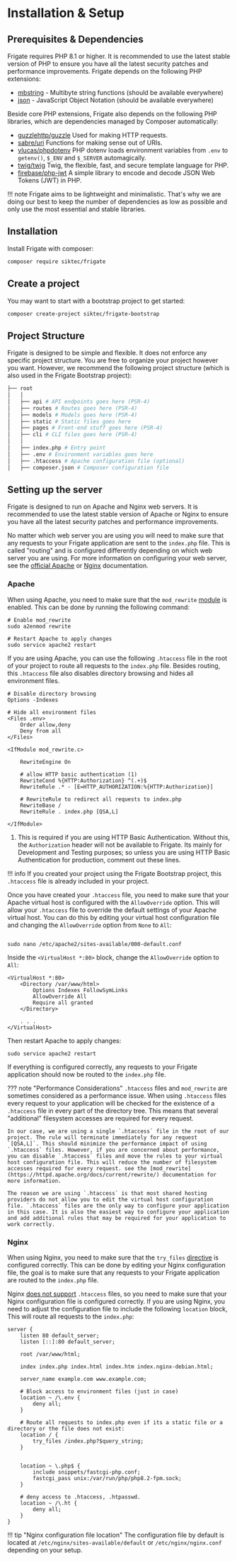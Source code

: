 # Installation & Setup


## Prerequisites & Dependencies

Frigate requires PHP 8.1 or higher. It is recommended to use the latest stable version of PHP to ensure you have all the latest security patches and performance improvements.
Frigate depends on the following PHP extensions:

-  [mbstring](https://www.php.net/manual/en/book.mbstring.php) - Multibyte string functions (should be available everywhere)
-  [json](https://www.php.net/manual/en/book.json.php) - JavaScript Object Notation (should be available everywhere)

Beside core PHP extensions, Frigate also depends on the following PHP libraries, which are dependencies managed by Composer automatically:

- [guzzlehttp/guzzle](https://github.com/guzzle/guzzle) Used for making HTTP requests.
- [sabre/uri](https://github.com/sabre-io/uri) Functions for making sense out of URIs.
- [vlucas/phpdotenv](https://github.com/vlucas/phpdotenv) PHP dotenv loads environment variables from `.env` to `getenv()`, `$_ENV` and `$_SERVER` automagically.
- [twig/twig](https://github.com/twigphp/Twig) Twig, the flexible, fast, and secure template language for PHP.
- [firebase/php-jwt](https://github.com/firebase/php-jwt) A simple library to encode and decode JSON Web Tokens (JWT) in PHP.

!!! note
    Frigate aims to be lightweight and minimalistic. That's why we are doing our best to keep the number of dependencies as low as possible and only use the most essential and stable libraries.

## Installation

Install Frigate with composer:

```bash
composer require siktec/frigate
```

## Create a project

You may want to start with a bootstrap project to get started:

```bash
composer create-project siktec/frigate-bootstrap
```

## Project Structure

Frigate is designed to be simple and flexible. It does not enforce any specific project structure. You are free to organize your project however you want. However, we recommend the following project structure (which is also used in the Frigate Bootstrap project):

```bash
├── root
│   │
│   ├── api # API endpoints goes here (PSR-4)
│   ├── routes # Routes goes here (PSR-4)
│   ├── models # Models goes here (PSR-4)
│   ├── static # Static files goes here
│   ├── pages # Front-end stuff goes here (PSR-4)
│   ├── cli # CLI files goes here (PSR-4)
│   │
│   ├── index.php # Entry point
│   ├── .env # Environment variables goes here
│   ├── .htaccess # Apache configuration file (optional)
│   ├── composer.json # Composer configuration file
```



## Setting up the server

Frigate is designed to run on Apache and Nginx web servers. It is recommended to use the latest stable version of Apache or Nginx to ensure you have all the latest security patches and performance improvements.

No matter which web server you are using you will need to make sure that any requests to your Frigate application are sent to the `index.php` file. This is called "routing" and is configured differently depending on which web server you are using. For more information on configuring your web server, see the [official Apache](https://httpd.apache.org/docs/current/) or [Nginx](https://docs.nginx.com/nginx/admin-guide/web-server/web-server/) documentation.

### Apache

When using Apache, you need to make sure that the `mod_rewrite` [module](https://httpd.apache.org/docs/current/mod/mod_rewrite.html) is enabled. This can be done by running the following command:

```shell
# Enable mod_rewrite
sudo a2enmod rewrite

# Restart Apache to apply changes
sudo service apache2 restart
```

If you are using Apache, you can use the following `.htaccess` file in the root of your project to route all requests to the `index.php` file.
Besides routing, this `.htaccess` file also disables directory browsing and hides all environment files.

``` { .apacheconf .annotate }
# Disable directory browsing
Options -Indexes

# Hide all environment files
<Files .env>
    Order allow,deny
    Deny from all
</Files>

<IfModule mod_rewrite.c>
    
    RewriteEngine On 

    # allow HTTP basic authentication (1)
    RewriteCond %{HTTP:Authorization} ^(.+)$
    RewriteRule .* - [E=HTTP_AUTHORIZATION:%{HTTP:Authorization}]

    # RewriteRule to redirect all requests to index.php
    RewriteBase /
    RewriteRule . index.php [QSA,L]

</IfModule>
```

1. This is required if you are using HTTP Basic Authentication. Without this, the `Authorization` header will not be available to Frigate. Its mainly for Development and Testing purposes; so unless you are using HTTP Basic Authentication for production, comment out these lines.

!!! info
    If you created your project using the Frigate Bootstrap project, this `.htaccess` file is already included in your project.

Once you have created your `.htaccess` file, you need to make sure that your Apache virtual host is configured with the `AllowOverride` option. This will allow your `.htaccess` file to override the default settings of your Apache virtual host. You can do this by editing your virtual host configuration file and changing the `AllowOverride` option from `None` to `All`:

``` { .apacheconf .annotate }

sudo nano /etc/apache2/sites-available/000-default.conf

```

Inside the `<VirtualHost *:80>` block, change the `AllowOverride` option to `All`:

``` apacheconf hl_lines="4"
<VirtualHost *:80>
    <Directory /var/www/html>
        Options Indexes FollowSymLinks
        AllowOverride All
        Require all granted
    </Directory>
    
    . . .
</VirtualHost>
```

Then restart Apache to apply changes:

```shell
sudo service apache2 restart
```

If everything is configured correctly, any requests to your Frigate application should now be routed to the `index.php` file.

??? note "Performance Considerations"
    `.htaccess` files and `mod_rewrite` are sometimes considered as a performance issue. When using `.htaccess` files every request to your application will be checked for the existence of a `.htaccess` file in every part of the directory tree. This means that several "additional" filesystem accesses are required for every request.

    In our case, we are using a single `.htaccess` file in the root of our project. The rule will terminate immediately for any request `[QSA,L]`. This should minimize the performance impact of using `.htaccess` files. However, if you are concerned about performance, you can disable `.htaccess` files and move the rules to your virtual host configuration file. This will reduce the number of filesystem accesses required for every request. see the [mod_rewrite](https://httpd.apache.org/docs/current/rewrite/) documentation for more information.

    The reason we are using `.htaccess` is that most shared hosting providers do not allow you to edit the virtual host configuration file. `.htaccess` files are the only way to configure your application in this case. It is also the easiest way to configure your application and add additional rules that may be required for your application to work correctly.

### Nginx

When using Nginx, you need to make sure that the `try_files` [directive](https://nginx.org/en/docs/http/ngx_http_core_module.html#try_files) is configured correctly. This can be done by editing your Nginx configuration file, the goal is to make sure that any requests to your Frigate application are routed to the `index.php` file.

Nginx [does not support](https://www.nginx.com/resources/wiki/start/topics/examples/likeapache-htaccess/) `.htaccess` files, so you need to make sure that your Nginx configuration file is configured correctly. If you are using Nginx, you need to adjust the configuration file to include the following `location` block, This will route all requests to the `index.php`:

```shell hl_lines="11-19"
server {
    listen 80 default_server;
    listen [::]:80 default_server;

    root /var/www/html;

    index index.php index.html index.htm index.nginx-debian.html;

    server_name example.com www.example.com;

    # Block access to environment files (just in case)
    location ~ /\.env {
        deny all;
    }

    # Route all requests to index.php even if its a static file or a directory or the file does not exist:
    location / {
        try_files /index.php?$query_string;
    }


    location ~ \.php$ {
        include snippets/fastcgi-php.conf;
        fastcgi_pass unix:/var/run/php/php8.2-fpm.sock;
    }

    # deny access to .htaccess, .htpasswd.
    location ~ /\.ht {
        deny all;
    }
}

``` 

!!! tip "Nginx configuration file location"
    The configuration file by default is located at `/etc/nginx/sites-available/default` or `/etc/nginx/nginx.conf` depending on your setup.